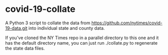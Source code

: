 # covid-19-collate

A Python 3 script to collate the data from https://github.com/nytimes/covid-19-data.git
into individual state and county data.

If you've cloned the NY Times repo in a parallel directory to this one and it
has the default directory name, you can just run ./collate.py to regenerate the
state data files.
